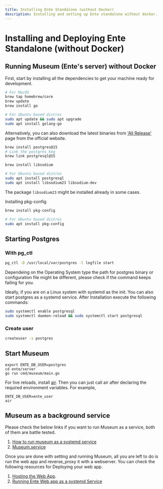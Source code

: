 ```yaml
---
title: Installing Ente Standalone (without Docker)
description: Installing and setting up Ente standalone without docker.
---
```


# Installing and Deploying Ente Standalone (without Docker)

## Running Museum (Ente's server) without Docker

First, start by installing all the dependencies to get your machine ready for development. 

```sh 
# For MacOS
brew tap homebrew/core 
brew update 
brew install go 

# For Ubuntu based distros
sudo apt update && sudo apt upgrade 
sudo apt install golang-go
```

Alternatively, you can also download the latest binaries from ['All Release'](https://go.dev/dl/) page from the official website. 

```sh 
brew install postgres@15 
# Link the postgres keg 
brew link postgresql@15 

brew install libsodium 

# For Ubuntu based distros 
sudo apt install postgresql
sudo apt install libsodium23 libsodium-dev 
```

The package `libsodium23` might be installed already in some cases.

Installing pkg-config

```sh 
brew install pkg-config 

# For Ubuntu based distros 
sudo apt install pkg-config
```

## Starting Postgres 

### With pg_ctl 

```sh 
pg_ctl -D /usr/local/var/postgres -l logfile start 
```

Dependeing on the Operating System type the path for postgres binary or configuration file might be different, please check if the command keeps failing for you. 

Ideally, if you are on a Linux system with systemd as the init. You can also start postgres as a systemd service. After Installation execute the following commands: 

```sh 
sudo systemctl enable postgresql 
sudo systemctl daemon-reload && sudo systemctl start postgresql
```

### Create user 

```sh 
createuser -s postgres
```

## Start Museum 

```
export ENTE_DB_USER=postgres 
cd ente/server
go run cmd/museum/main.go
```

For live reloads, install [air](https://github.com/air-verse/air#installation). Then you can just call air after declaring the required environment variables. For example,

```
ENTE_DB_USER=ente_user
air
```

## Museum as a background service 

Please check the below links if you want to run Museum as a service, both of them are battle tested.

1. [How to run museum as a systemd service](https://gist.github.com/mngshm/a0edb097c91d1dc45aeed755af310323)
2. [Museum.service](https://github.com/ente-io/ente/blob/23e678889189157ecc389c258267685934b83631/server/scripts/deploy/museum.service#L4)

Once you are done with setting and running Museum, all you are left to do is run the web app and reverse_proxy it with a webserver. You can check the following resources for Deploying your web app. 

1. [Hosting the Web App](https://help.ente.io/self-hosting/guides/web-app).
2. [Running Ente Web app as a systemd Service](https://gist.github.com/mngshm/72e32bd483c2129621ed0d74412492fd)
